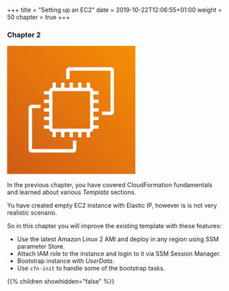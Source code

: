 +++
title = "Setting up an EC2"
date = 2019-10-22T12:06:55+01:00
weight = 50
chapter = true
+++

### Chapter 2

![](./ec2-1.png)

In the previous chapter, you have covered CloudFormation fundamentals and learned about various _Template_ sections.

Yu have created empty EC2 instance with Elastic IP, however is is not very realistic scenario.

So in this chapter you will improve the existing template with these features:

+ Use the latest Amazon Linux 2 AMI and deploy in any region using SSM parameter Store.
+ Attach IAM role to the instance and login to it via SSM Session Manager.
+ Bootstrap instance with _UserData_.
+ Use `cfn-init` to handle some of the bootstrap tasks.

{{% children showhidden="false" %}}